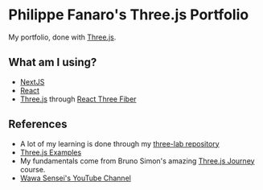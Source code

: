 # Philippe Fanaro's Three.js Portfolio

My portfolio, done with [Three.js](https://threejs.org/).

## What am I using?

- [NextJS](https://nextjs.org/)
- [React](https://react.dev/)
- [Three.js](https://threejs.org/) through [React Three Fiber](https://docs.pmnd.rs/react-three-fiber/getting-started/introduction)

## References

- A lot of my learning is done through my [three-lab repository](https://github.com/psygo/three-lab)
- [Three.js Examples](https://threejs.org/examples/#webgl_animation_keyframes)
- My fundamentals come from Bruno Simon's amazing [Three.js Journey](https://threejs-journey.com/) course.
- [Wawa Sensei's YouTube Channel](https://www.youtube.com/@WawaSensei)
